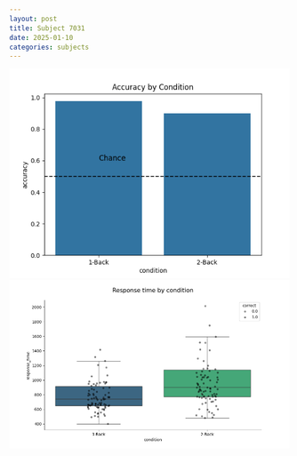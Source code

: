 ```yaml
---
layout: post
title: Subject 7031
date: 2025-01-10
categories: subjects
---
```


![](data/7031/run-23/7031_ATS_acc.png)
![](data/7031/run-23/7031_ATS_rt.png)
